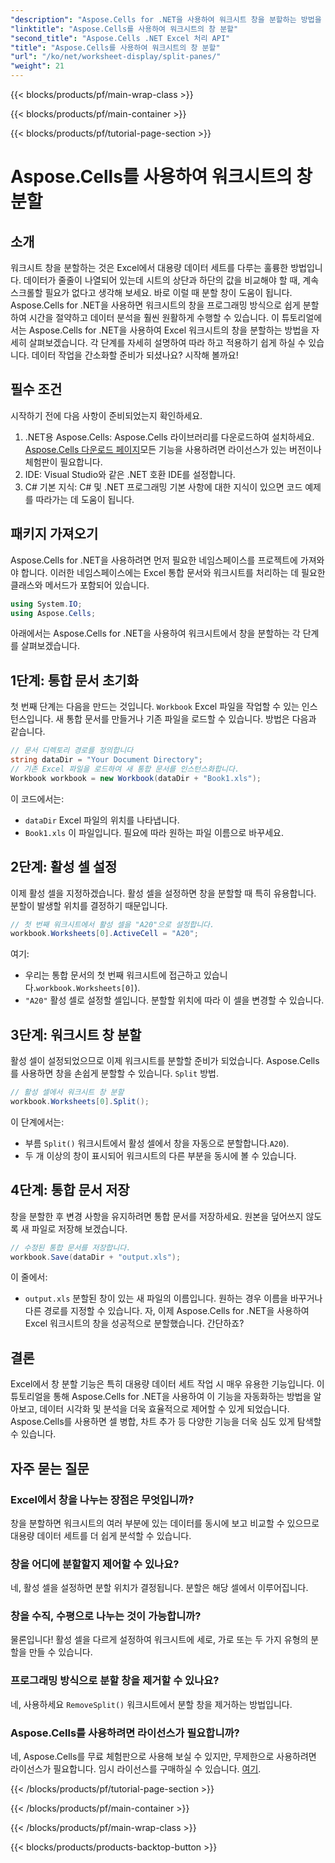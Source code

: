 ```yaml
---
"description": "Aspose.Cells for .NET을 사용하여 워크시트 창을 분할하는 방법을 단계별 가이드로 알아보세요. 향상된 데이터 분석 및 뷰 사용자 지정에 적합합니다."
"linktitle": "Aspose.Cells를 사용하여 워크시트의 창 분할"
"second_title": "Aspose.Cells .NET Excel 처리 API"
"title": "Aspose.Cells를 사용하여 워크시트의 창 분할"
"url": "/ko/net/worksheet-display/split-panes/"
"weight": 21
---
```


{{< blocks/products/pf/main-wrap-class >}}

{{< blocks/products/pf/main-container >}}

{{< blocks/products/pf/tutorial-page-section >}}

# Aspose.Cells를 사용하여 워크시트의 창 분할

## 소개
워크시트 창을 분할하는 것은 Excel에서 대용량 데이터 세트를 다루는 훌륭한 방법입니다. 데이터가 줄줄이 나열되어 있는데 시트의 상단과 하단의 값을 비교해야 할 때, 계속 스크롤할 필요가 없다고 생각해 보세요. 바로 이럴 때 분할 창이 도움이 됩니다. Aspose.Cells for .NET을 사용하면 워크시트의 창을 프로그래밍 방식으로 쉽게 분할하여 시간을 절약하고 데이터 분석을 훨씬 원활하게 수행할 수 있습니다.
이 튜토리얼에서는 Aspose.Cells for .NET을 사용하여 Excel 워크시트의 창을 분할하는 방법을 자세히 살펴보겠습니다. 각 단계를 자세히 설명하여 따라 하고 적용하기 쉽게 하실 수 있습니다. 데이터 작업을 간소화할 준비가 되셨나요? 시작해 볼까요!
## 필수 조건
시작하기 전에 다음 사항이 준비되었는지 확인하세요.
1. .NET용 Aspose.Cells: Aspose.Cells 라이브러리를 다운로드하여 설치하세요. [Aspose.Cells 다운로드 페이지](https://releases.aspose.com/cells/net/)모든 기능을 사용하려면 라이선스가 있는 버전이나 체험판이 필요합니다.
2. IDE: Visual Studio와 같은 .NET 호환 IDE를 설정합니다.
3. C# 기본 지식: C# 및 .NET 프로그래밍 기본 사항에 대한 지식이 있으면 코드 예제를 따라가는 데 도움이 됩니다.
## 패키지 가져오기
Aspose.Cells for .NET을 사용하려면 먼저 필요한 네임스페이스를 프로젝트에 가져와야 합니다. 이러한 네임스페이스에는 Excel 통합 문서와 워크시트를 처리하는 데 필요한 클래스와 메서드가 포함되어 있습니다.
```csharp
using System.IO;
using Aspose.Cells;
```
아래에서는 Aspose.Cells for .NET을 사용하여 워크시트에서 창을 분할하는 각 단계를 살펴보겠습니다.
## 1단계: 통합 문서 초기화
첫 번째 단계는 다음을 만드는 것입니다. `Workbook` Excel 파일을 작업할 수 있는 인스턴스입니다. 새 통합 문서를 만들거나 기존 파일을 로드할 수 있습니다. 방법은 다음과 같습니다.
```csharp
// 문서 디렉토리 경로를 정의합니다
string dataDir = "Your Document Directory";
// 기존 Excel 파일을 로드하여 새 통합 문서를 인스턴스화합니다.
Workbook workbook = new Workbook(dataDir + "Book1.xls");
```
이 코드에서는:
- `dataDir` Excel 파일의 위치를 나타냅니다.
- `Book1.xls` 이 파일입니다. 필요에 따라 원하는 파일 이름으로 바꾸세요.
## 2단계: 활성 셀 설정
이제 활성 셀을 지정하겠습니다. 활성 셀을 설정하면 창을 분할할 때 특히 유용합니다. 분할이 발생할 위치를 결정하기 때문입니다.
```csharp
// 첫 번째 워크시트에서 활성 셀을 "A20"으로 설정합니다.
workbook.Worksheets[0].ActiveCell = "A20";
```
여기:
- 우리는 통합 문서의 첫 번째 워크시트에 접근하고 있습니다.`workbook.Worksheets[0]`).
- `"A20"` 활성 셀로 설정할 셀입니다. 분할할 위치에 따라 이 셀을 변경할 수 있습니다.
## 3단계: 워크시트 창 분할
활성 셀이 설정되었으므로 이제 워크시트를 분할할 준비가 되었습니다. Aspose.Cells를 사용하면 창을 손쉽게 분할할 수 있습니다. `Split` 방법.
```csharp
// 활성 셀에서 워크시트 창 분할
workbook.Worksheets[0].Split();
```
이 단계에서는:
- 부름 `Split()` 워크시트에서 활성 셀에서 창을 자동으로 분할합니다.`A20`).
- 두 개 이상의 창이 표시되어 워크시트의 다른 부분을 동시에 볼 수 있습니다.
## 4단계: 통합 문서 저장
창을 분할한 후 변경 사항을 유지하려면 통합 문서를 저장하세요. 원본을 덮어쓰지 않도록 새 파일로 저장해 보겠습니다.
```csharp
// 수정된 통합 문서를 저장합니다.
workbook.Save(dataDir + "output.xls");
```
이 줄에서:
- `output.xls` 분할된 창이 있는 새 파일의 이름입니다. 원하는 경우 이름을 바꾸거나 다른 경로를 지정할 수 있습니다.
자, 이제 Aspose.Cells for .NET을 사용하여 Excel 워크시트의 창을 성공적으로 분할했습니다. 간단하죠?
## 결론
Excel에서 창 분할 기능은 특히 대용량 데이터 세트 작업 시 매우 유용한 기능입니다. 이 튜토리얼을 통해 Aspose.Cells for .NET을 사용하여 이 기능을 자동화하는 방법을 알아보고, 데이터 시각화 및 분석을 더욱 효율적으로 제어할 수 있게 되었습니다. Aspose.Cells를 사용하면 셀 병합, 차트 추가 등 다양한 기능을 더욱 심도 있게 탐색할 수 있습니다.
## 자주 묻는 질문
### Excel에서 창을 나누는 장점은 무엇입니까?  
창을 분할하면 워크시트의 여러 부분에 있는 데이터를 동시에 보고 비교할 수 있으므로 대용량 데이터 세트를 더 쉽게 분석할 수 있습니다.
### 창을 어디에 분할할지 제어할 수 있나요?  
네, 활성 셀을 설정하면 분할 위치가 결정됩니다. 분할은 해당 셀에서 이루어집니다.
### 창을 수직, 수평으로 나누는 것이 가능합니까?  
물론입니다! 활성 셀을 다르게 설정하여 워크시트에 세로, 가로 또는 두 가지 유형의 분할을 만들 수 있습니다.
### 프로그래밍 방식으로 분할 창을 제거할 수 있나요?  
네, 사용하세요 `RemoveSplit()` 워크시트에서 분할 창을 제거하는 방법입니다.
### Aspose.Cells를 사용하려면 라이선스가 필요합니까?  
네, Aspose.Cells를 무료 체험판으로 사용해 보실 수 있지만, 무제한으로 사용하려면 라이선스가 필요합니다. 임시 라이선스를 구매하실 수 있습니다. [여기](https://purchase.aspose.com/temporary-license/).


{{< /blocks/products/pf/tutorial-page-section >}}

{{< /blocks/products/pf/main-container >}}

{{< /blocks/products/pf/main-wrap-class >}}

{{< blocks/products/products-backtop-button >}}